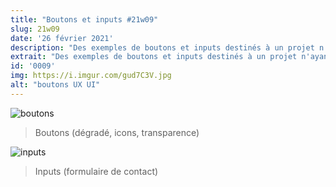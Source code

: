 ```yaml
---
title: "Boutons et inputs #21w09"
slug: 21w09
date: '26 février 2021'
description: "Des exemples de boutons et inputs destinés à un projet n'ayant jamais abouti. Vous pouvez vous en inspirer sans soucis 😊."
extrait: "Des exemples de boutons et inputs destinés à un projet n'ayant jamais abouti."
id: '0009'
img: https://i.imgur.com/gud7C3V.jpg
alt: "boutons UX UI"
---
```


![boutons](https://i.imgur.com/cBnpodU.png)
>Boutons (dégradé, icons, transparence)

![inputs](https://i.imgur.com/UiLwgdF.png)
>Inputs (formulaire de contact)